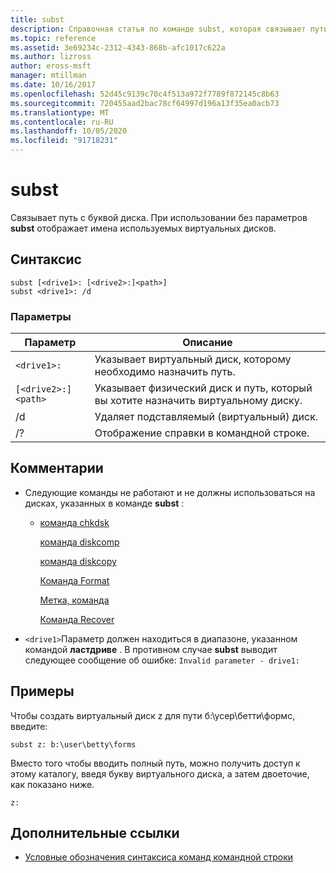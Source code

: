 ```yaml
---
title: subst
description: Справочная статья по команде subst, которая связывает путь с буквой диска.
ms.topic: reference
ms.assetid: 3e69234c-2312-4343-868b-afc1017c622a
ms.author: lizross
author: eross-msft
manager: mtillman
ms.date: 10/16/2017
ms.openlocfilehash: 52d45c9139c70c4f513a972f7789f872145c8b63
ms.sourcegitcommit: 720455aad2bac78cf64997d196a13f35ea0acb73
ms.translationtype: MT
ms.contentlocale: ru-RU
ms.lasthandoff: 10/05/2020
ms.locfileid: "91718231"
---
```

# <a name="subst"></a>subst

Связывает путь с буквой диска. При использовании без параметров **subst** отображает имена используемых виртуальных дисков.

## <a name="syntax"></a>Синтаксис

```
subst [<drive1>: [<drive2>:]<path>]
subst <drive1>: /d
```

### <a name="parameters"></a>Параметры

| Параметр | Описание |
|--|--|
| `<drive1>:` | Указывает виртуальный диск, которому необходимо назначить путь. |
| `[<drive2>:]<path>` | Указывает физический диск и путь, который вы хотите назначить виртуальному диску. |
| /d | Удаляет подставляемый (виртуальный) диск. |
| /? | Отображение справки в командной строке. |

## <a name="remarks"></a>Комментарии

- Следующие команды не работают и не должны использоваться на дисках, указанных в команде **subst** :

  - [команда chkdsk](chkdsk.md)

    [команда diskcomp](diskcomp.md)

    [команда diskcopy](diskcopy.md)

    [Команда Format](format.md)

    [Метка, команда](label.md)

    [Команда Recover](recover.md)

- `<drive1>`Параметр должен находиться в диапазоне, указанном командой **ластдриве** . В противном случае **subst** выводит следующее сообщение об ошибке: `Invalid parameter - drive1:`

## <a name="examples"></a>Примеры

Чтобы создать виртуальный диск z для пути б:\усер\бетти\формс, введите:

```
subst z: b:\user\betty\forms
```

Вместо того чтобы вводить полный путь, можно получить доступ к этому каталогу, введя букву виртуального диска, а затем двоеточие, как показано ниже.

```
z:
```

## <a name="additional-references"></a>Дополнительные ссылки

- [Условные обозначения синтаксиса команд командной строки](command-line-syntax-key.md)